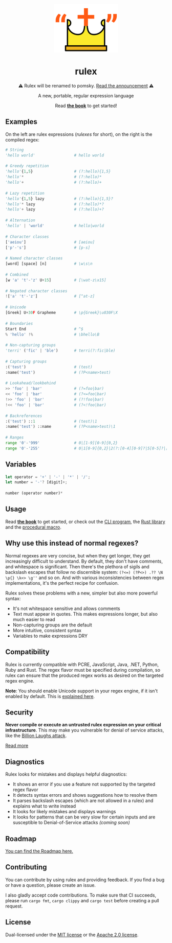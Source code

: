 <div align="center">

![Crown in double quotes logo](./assets/logo.svg)

# rulex

⚠️ Rulex will be renamed to pomsky. [Read the announcement](https://rulex-rs.github.io/blog/renaming-rulex/) ⚠️

A new, portable, regular expression language

Read **[the book](https://rulex-rs.github.io/docs/)** to get started!

</div>

## Examples

On the left are rulex expressions (_rulexes_ for short), on the right is the compiled regex:

```py
# String
'hello world'                 # hello world

# Greedy repetition
'hello'{1,5}                  # (?:hello){1,5}
'hello'*                      # (?:hello)*
'hello'+                      # (?:hello)+

# Lazy repetition
'hello'{1,5} lazy             # (?:hello){1,5}?
'hello'* lazy                 # (?:hello)*?
'hello'+ lazy                 # (?:hello)+?

# Alternation
'hello' | 'world'             # hello|world

# Character classes
['aeiou']                     # [aeiou]
['p'-'s']                     # [p-s]

# Named character classes
[word] [space] [n]            # \w\s\n

# Combined
[w 'a' 't'-'z' U+15]          # [\wat-z\x15]

# Negated character classes
!['a' 't'-'z']                # [^at-z]

# Unicode
[Greek] U+30F Grapheme        # \p{Greek}\u030F\X

# Boundaries
Start End                     # ^$
% 'hello' !%                  # \bhello\B

# Non-capturing groups
'terri' ('fic' | 'ble')       # terri(?:fic|ble)

# Capturing groups
:('test')                     # (test)
:name('test')                 # (?P<name>test)

# Lookahead/lookbehind
>> 'foo' | 'bar'              # (?=foo|bar)
<< 'foo' | 'bar'              # (?<=foo|bar)
!>> 'foo' | 'bar'             # (?!foo|bar)
!<< 'foo' | 'bar'             # (?<!foo|bar)

# Backreferences
:('test') ::1                 # (test)\1
:name('test') ::name          # (?P<name>test)\1

# Ranges
range '0'-'999'               # 0|[1-9][0-9]{0,2}
range '0'-'255'               # 0|1[0-9]{0,2}|2(?:[0-4][0-9]?|5[0-5]?|[6-9])?|[3-9][0-9]?
```

## Variables

```rust
let operator = '+' | '-' | '*' | '/';
let number = '-'? [digit]+;

number (operator number)*
```

## Usage

Read **[the book](https://rulex-rs.github.io/docs)** to get started, or check out the
[CLI program](./rulex-bin/), the [Rust library](./rulex-lib/) and the
[procedural macro](./rulex-macro/).

## Why use this instead of normal regexes?

Normal regexes are very concise, but when they get longer, they get increasingly difficult to
understand. By default, they don't have comments, and whitespace is significant. Then there's the
plethora of sigils and backslash escapes that follow no discernible system:
`(?<=) (?P<>) .?? \N \p{} \k<> \g''` and so on. And with various inconsistencies between regex
implementations, it's the perfect recipe for confusion.

Rulex solves these problems with a new, simpler but also more powerful syntax:

- It's not whitespace sensitive and allows comments
- Text must appear in quotes. This makes expressions longer, but also much easier to read
- Non-capturing groups are the default
- More intuitive, consistent syntax
- Variables to make expressions DRY

## Compatibility

Rulex is currently compatible with PCRE, JavaScript, Java, .NET, Python, Ruby and Rust. The regex
flavor must be specified during compilation, so rulex can ensure that the produced regex works as
desired on the targeted regex engine.

**Note**: You should enable Unicode support in your regex engine, if it isn't enabled by default.
This is [explained here](https://rulex-rs.github.io/docs/get-started/enable-unicode/).

## Security

**Never compile or execute an untrusted rulex expression on your critical infrastructure**.
This may make you vulnerable for denial of service attacks, like the
[Billion Laughs attack](https://en.wikipedia.org/wiki/Billion_laughs_attack).

[Read more](https://rulex-rs.github.io/docs/reference/security/)

## Diagnostics

Rulex looks for mistakes and displays helpful diagnostics:

- It shows an error if you use a feature not supported by the targeted regex flavor
- It detects syntax errors and shows suggestions how to resolve them
- It parses backslash escapes (which are not allowed in a rulex) and explains what to write instead
- It looks for likely mistakes and displays warnings
- It looks for patterns that can be very slow for certain inputs and are susceptible to
  Denial-of-Service attacks _(coming soon)_

## Roadmap

[You can find the Roadmap here.](https://github.com/orgs/rulex-rs/projects/1)

## Contributing

You can contribute by using rulex and providing feedback. If you find a bug or have a question,
please create an issue.

I also gladly accept code contributions. To make sure that CI succeeds, please run `cargo fmt`,
`cargo clippy` and `cargo test` before creating a pull request.

## License

Dual-licensed under the [MIT license](https://opensource.org/licenses/MIT) or the
[Apache 2.0 license](https://opensource.org/licenses/Apache-2.0).
